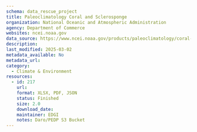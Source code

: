 ```yaml
---
schema: data_rescue_project 
title: Paleoclimatology Coral and Sclerosponge
organization: National Oceanic and Atmospheric Administration
agency: Department of Commerce
websites: ncei.noaa.gov
data_source: https://www.ncei.noaa.gov/products/paleoclimatology/coral-sclerosponge
description: 
last_modified: 2025-03-02
metadata_available: No
metadata_url: 
category:
  - Climate & Environment 
resources:
  - id: 217
    url: 
    format: XLSX, PDF, JSON
    status: Finished
    size: 2.0
    download_date: 
    maintainer: EDGI
    notes: Daro/PEDP S3 Bucket
---
```

